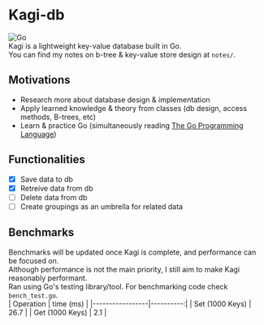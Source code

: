 # Kagi-db
![Go](https://github.com/amohamed11/kagi/workflows/Go/badge.svg)  
Kagi is a lightweight key-value database built in Go.  
You can find my notes on b-tree & key-value store design at `notes/`.  

## Motivations
- Research more about database design & implementation
- Apply learned knowledge & theory from classes (db design, access methods, B-trees, etc) 
- Learn & practice Go (simultaneously reading [The Go Programming Language](https://www.gopl.io/)) 

## Functionalities
- [x] Save data to db  
- [x] Retreive data from db  
- [ ] Delete data from db  
- [ ] Create groupings as an umbrella for related data  

## Benchmarks
Benchmarks will be updated once Kagi is complete, and performance can be focused on.  
Although performance is not the main priority, I still aim to make Kagi reasonably performant.  
Ran using Go's testing library/tool. For benchmarking code check `bench_test.go`.  
| Operation       | time (ms) |
|-----------------|----------:|
| Set (1000 Keys) |      26.7 |
| Get (1000 Keys) |       2.1 |
